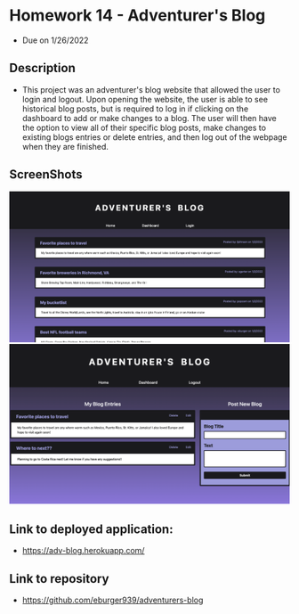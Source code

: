 # Homework 14 - Adventurer's Blog
* Due on 1/26/2022


## Description
* This project was an adventurer's blog website that allowed the user to login and logout.  Upon opening the website, the user is able to see historical blog posts, but is required to log in if clicking on the dashboard to add or make changes to a blog.  The user will then have the option to view all of their specific blog posts, make changes to existing blogs entries or delete entries, and then log out of the webpage when they are finished.


## ScreenShots
![Preview](images/advblog1.png)
![Preview](images/adv-blog2.png)



## Link to deployed application:
* https://adv-blog.herokuapp.com/

## Link to repository
* https://github.com/eburger939/adventurers-blog


